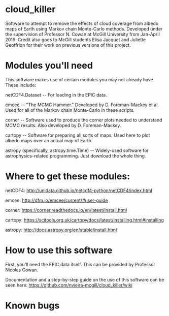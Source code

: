 # cloud_killer
Software to attempt to remove the effects of cloud coverage from albedo maps of Earth using Markov chain Monte-Carlo methods. Developed under the supervision of Professor N. Cowan at McGill University from Jan-April 2019. Credit also goes to McGill students Elisa Jacquet and Juliette Geoffrion for their work on previous versions of this project.

# Modules you'll need 
This software makes use of certain modules you may not already have. These include:

netCDF4.Dataset -- For loading in the EPIC data.

emcee -- "The MCMC Hammer." Developed by D. Foreman-Mackey et al. Used for all of the Markov chain Monte-Carlo in these scripts.

corner -- Software used to produce the corner plots needed to understand MCMC results. Also developed by D. Foreman-Mackey.

cartopy -- Software for preparing all sorts of maps. Used here to plot albedo maps over an actual map of Earth. 

astropy (specifically, astropy.time.Time) -- Widely-used software for astrophysics-related programming. Just download the whole thing. 

# Where to get these modules:
netCDF4: http://unidata.github.io/netcdf4-python/netCDF4/index.html

emcee: http://dfm.io/emcee/current/#user-guide

corner: https://corner.readthedocs.io/en/latest/install.html

cartopy: https://scitools.org.uk/cartopy/docs/latest/installing.html#installing

astropy: http://docs.astropy.org/en/stable/install.html

# How to use this software

First, you'll need the EPIC data itself. This can be provided by Professor Nicolas Cowan. 

Documentation and a step-by-step guide on the use of this software can be seen here: https://github.com/nvieira-mcgill/cloud_killer/wiki

# Known bugs 

